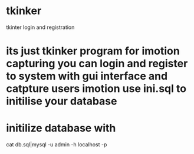 # tkinker
tkinter login and registration

# its just tkinker program for imotion capturing you can login and register to system with gui interface and catpture users imotion use ini.sql to initilise your database
# initilize database with

 cat db.sql|mysql -u admin -h localhost -p